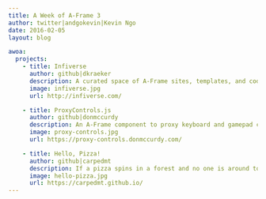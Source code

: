 ```yaml
---
title: A Week of A-Frame 3
author: twitter|andgokevin|Kevin Ngo
date: 2016-02-05
layout: blog

awoa:
  projects:
    - title: Infiverse
      author: github|dkraeker
      description: A curated space of A-Frame sites, templates, and code snippets.
      image: infiverse.jpg
      url: http://infiverse.com/

    - title: ProxyControls.js
      author: github|donmccurdy
      description: An A-Frame component to proxy keyboard and gamepad controls between mobile devices over P2P WebRTC with WebSockets fallback support.
      image: proxy-controls.jpg
      url: https://proxy-controls.donmccurdy.com/

    - title: Hello, Pizza!
      author: github|carpedmt
      description: If a pizza spins in a forest and no one is around to eat it, does it make a sound?
      image: hello-pizza.jpg
      url: https://carpedmt.github.io/
---
```


